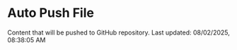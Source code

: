# Auto Push File

Content that will be pushed to GitHub repository.
Last updated: 08/02/2025, 08:38:05 AM